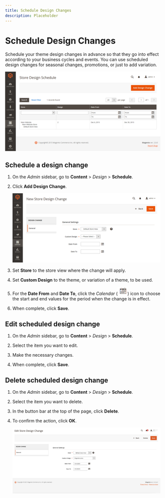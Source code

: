 ```yaml
---
title: Schedule Design Changes
description: Placeholder
---
```

# Schedule Design Changes

Schedule your theme design changes in advance so that they go into effect according to your business cycles and events. You can use scheduled design changes for seasonal changes, promotions, or just to add variation.

![Scheduled design changes](./assets/design-schedule.png)<!-- zoom -->

## Schedule a design change

1. On the _Admin_ sidebar, go to **Content** > _Design_ > **Schedule**.

1. Click **Add Design Change**.

   ![New Store Design Change settings](./assets/design-schedule-change-new.png)<!-- zoom -->

1. Set **Store** to the store view where the change will apply.

1. Set **Custom Design** to the theme, or variation of a theme, to be used.

1. For the **Date From** and **Date To**, click the _Calendar_ (![Calendar icon](../assets/icon-calendar.png)) icon to choose the start and end values for the period when the change is in effect.

1. When complete, click **Save**.

## Edit scheduled design change

1. On the _Admin_ sidebar, go to **Content** > _Design_ > **Schedule**.

1. Select the item you want to edit.

1. Make the necessary changes.

1. When complete, click **Save**.

## Delete scheduled design change

1. On the _Admin_ sidebar, go to **Content** > _Design_ > **Schedule**.

1. Select the item you want to delete.

1. In the button bar at the top of the page, click **Delete**.

1. To confirm the action, click **OK**.

   ![Delete Scheduled Design Change](./assets/delete-store-design-change.png)<!-- zoom -->
